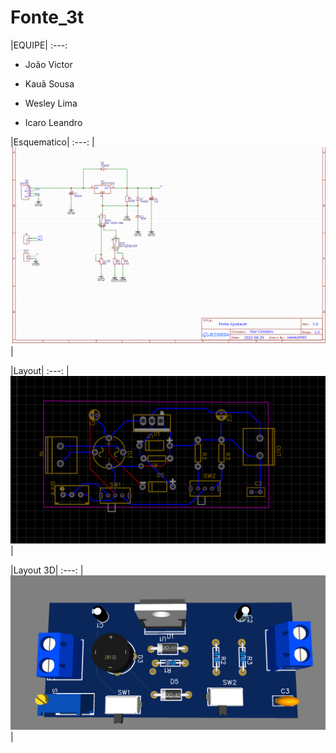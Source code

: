 # Fonte_3t

|EQUIPE|
:---:

* João Victor

* Kauã Sousa

* Wesley Lima

* Icaro Leandro 


|Esquematico|
:---:
|![Esquematico](https://raw.githubusercontent.com/joaomktt2/Fonte_3t/main/esquem%C3%A1tico.png)|

|Layout|
:---:
|![Layout](https://raw.githubusercontent.com/joaomktt2/Fonte_3t/main/layt.png)|

|Layout 3D|
:---:
|![Layout 3D](https://raw.githubusercontent.com/joaomktt2/Fonte_3t/main/Sem%20t%C3%ADtulo.png)|
